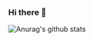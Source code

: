 ### Hi there 👋

![Anurag's github stats](https://github-readme-stats.vercel.app/api?username=mfurkanyuceal&show_icons=true&theme=merko)

<!--
**mfurkanyuceal/mfurkanyuceal** is a ✨ _special_ ✨ repository because its `README.md` (this file) appears on your GitHub profile.

Here are some ideas to get you started:

- 🔭 I’m currently working on ...
- 🌱 I’m currently learning ...
- 👯 I’m looking to collaborate on ...
- 🤔 I’m looking for help with ...
- 💬 Ask me about ...
- 📫 How to reach me: ...
- 😄 Pronouns: ...
- ⚡ Fun fact: ...
-->
